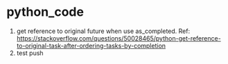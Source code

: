 # python_code
1. get reference to original future when use as_completed. Ref: https://stackoverflow.com/questions/50028465/python-get-reference-to-original-task-after-ordering-tasks-by-completion
2. test push